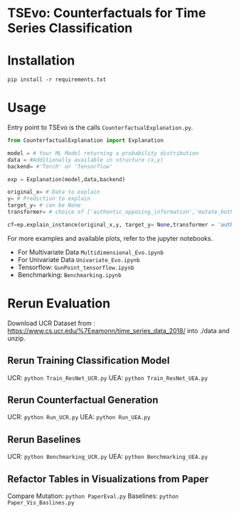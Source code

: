 # TSEvo: Counterfactuals for Time Series Classification 
# Installation
```
pip install -r requirements.txt
```

# Usage
Entry point to TSEvo is the calls ```CounterfactualExplanation.py```. 
```python
from CounterfactualExplanation import Explanation

model = # Your ML Model returning a probability distribution
data = #Additionally available in structure (x,y) 
backend= #'Torch' or 'Tensorflow'

exp = Explanation(model,data,backend)

original_x= # Data to explain
y= # Prediction to explain
target_y= # can be None
transformer= # choice of ['authentic_opposing_information','mutate_both','mutate_mean','frequency_band_mapping']

cf=ep.explain_instance(original_x,y, target_y= None,transformer = 'authentic_opposing_information')

```

For more examples and available plots, refer to the jupyter notebooks.
- For Multivariate Data `Multidimensional_Evo.ipynb`
- For Univariate Data `Univariate_Evo.ipynb`
- Tensorflow: `GunPoint_tensorflow.ipynb`
- Benchmarking: `Benchmarking.ipynb`


# Rerun Evaluation
Download UCR Dataset from : https://www.cs.ucr.edu/%7Eeamonn/time_series_data_2018/ into ./data and unzip.
## Rerun Training Classification Model
UCR: `python Train_ResNet_UCR.py`
UEA: `python Train_ResNet_UEA.py`
## Rerun Counterfactual Generation
UCR: `python Run_UCR.py`
UEA: `python Run_UEA.py`
## Rerun Baselines
UCR: `python Benchmarking_UCR.py`
UEA: `python Benchmarking_UEA.py`
## Refactor Tables in Visualizations from Paper
Compare Mutation: `python PaperEval.py`
Baselines: `python Paper_Vis_Baslines.py`
